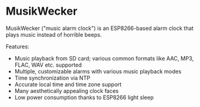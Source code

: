 # MusikWecker

MusikWecker ("music alarm clock") is an ESP8266-based alarm clock that plays music instead of horrible beeps.

Features:
- Music playback from SD card; various common formats like AAC, MP3, FLAC, WAV etc. supported
- Multiple, customizable alarms with various music playback modes
- Time synchronization via NTP
- Accurate local time and time zone support
- Many aesthetically appealing clock faces
- Low power consumption thanks to ESP8266 light sleep


